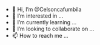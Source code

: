 - 👋 Hi, I’m @Celsoncafumbila
- 👀 I’m interested in ...
- 🌱 I’m currently learning ...
- 💞️ I’m looking to collaborate on ...
- 📫 How to reach me ...

<!---
Celsoncafumbila/Celsoncafumbila is a ✨ special ✨ repository because its `README.md` (this file) appears on your GitHub profile.
You can click the Preview link to take a look at your changes.
--->
